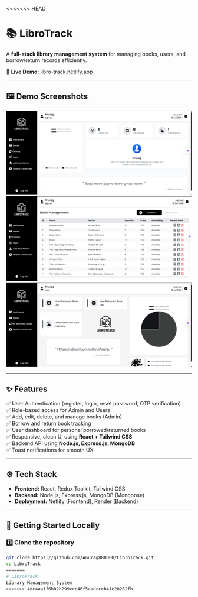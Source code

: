 <<<<<<< HEAD
# 📚 LibroTrack

A **full-stack library management system** for managing books, users, and borrow/return records efficiently.

🚀 **Live Demo:** [libro-track.netlify.app](https://libro-track.netlify.app/)

---

## 🖼️ Demo Screenshots

![Dashboard](Demo/dashboard.png)
![Book Management](Demo/book-management.png)
![User Dashboard](Demo/user-dashboard.png)

---

## ✨ Features

✅ User Authentication (register, login, reset password, OTP verification)  
✅ Role-based access for Admin and Users  
✅ Add, edit, delete, and manage books (Admin)  
✅ Borrow and return book tracking  
✅ User dashboard for personal borrowed/returned books  
✅ Responsive, clean UI using **React + Tailwind CSS**  
✅ Backend API using **Node.js, Express.js, MongoDB**  
✅ Toast notifications for smooth UX

---

## ⚙️ Tech Stack

- **Frontend:** React, Redux Toolkit, Tailwind CSS
- **Backend:** Node.js, Express.js, MongoDB (Mongoose)
- **Deployment:** Netlify (Frontend), Render (Backend)

---

## 🚀 Getting Started Locally

### 1️⃣ Clone the repository

```bash
git clone https://github.com/Anurag888000/LibroTrack.git
cd LibroTrack
=======
# LibroTrack
Library Management System
>>>>>>> 4dc4aa1f6b02b299ecc46f5aadcceb41e28262fb
